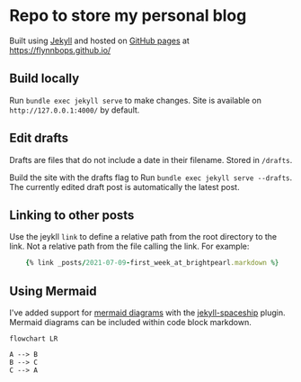 # Repo to store my personal blog

Built using [Jekyll][1] and hosted on [GitHub pages][2] at https://flynnbops.github.io/

## Build locally
Run `bundle exec jekyll serve` to make changes.
Site is available on `http://127.0.0.1:4000/` by default.

## Edit drafts
Drafts are files that do not include a date in their filename. Stored in `/drafts`.

Build the site with the drafts flag to Run `bundle exec jekyll serve --drafts`.
The currently edited draft post is automatically the latest post.

## Linking to other posts
Use the jeykll `link` to define a relative path from the root directory to the link. Not a relative path from the file calling the link.
For example:
```ruby
    {% link _posts/2021-07-09-first_week_at_brightpearl.markdown %}
```

## Using Mermaid
I've added support for [mermaid diagrams][3] with the [jekyll-spaceship][4] plugin. Mermaid diagrams can be included within code block markdown.

```mermaid
flowchart LR 

A --> B
B --> C
C --> A
```

[1]: https://jekyllrb.com/docs/
[2]: https://pages.github.com/
[3]: https://github.com/mermaid-js/mermaid#readme
[4]: https://github.com/jeffreytse/jekyll-spaceship#4-mermaid-usage